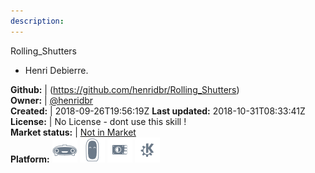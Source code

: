 ```yaml
---
description: 
---
```

Rolling_Shutters

* Henri Debierre.

**Github:** | (https://github.com/henridbr/Rolling_Shutters)  
**Owner:** | [@henridbr](https://github.com/henridbr)  
**Created:** | 2018-09-26T19:56:19Z  **Last updated:** 2018-10-31T08:33:41Z  
**License:** | No License - dont use this skill !  
**Market status:** | [Not in Market](https://market.mycroft.ai/skill/)  
**Platform:**   ![](.gitbook/assets/mark-1-icon.png)  ![](.gitbook/assets/mark-2-icon.png)  ![](.gitbook/assets/picroft-icon.png)  ![](.gitbook/assets/kde.png)   
